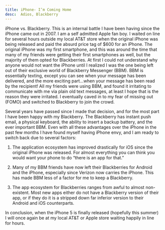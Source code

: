 ```yaml
---
title: iPhone- I’m Coming Home
desc:  Adios, Blackberry 
---
```


iPhone vs. Blackberry.  This is an internal battle I have been having since the iPhone came out in 2007.  I am a self admitted Apple fan boy.  I waited on line for several hours outside my local AT&T store when the original iPhone was being released and paid the absurd price tag of $600 for an iPhone.  The original iPhone was my first smartphone, and this was around the time that many of my friends were getting their first smartphones as well, but the majority of them opted for Blackberries.  At first I could not understand why anyone would not want the iPhone until I realized I was the one being left out of their exclusive world of Blackberry Messenger (BBM).  BBM is essentially texting, except you can see when your message has been delivered, and the more exciting part…when your message has been read by the recipient!  All my friends were using BBM, and found it irritating to communicate with me via plain old text messages, at least I hope that is the reason they were irritated.  I eventually caved in to my fear of missing out (FOMO) and switched to Blackberry to join the crowd.  

Several years have passed since I made that decision, and for the most part I have been happy with my Blackberry.  The Blackberry has instant push email, a physical keyboard, the ability to insert a backup battery, and the ever important BBM.  Even with all these advantages over the iPhone in the past few months I have found myself having iPhone envy, and I am ready to switch back due to several factors:

1) The application ecosystem has improved drastically for iOS since the original iPhone was released.  For almost everything you can think you would want your phone to do “there is an app for that.”

2) Many of my BBM friends have now left their Blackberries for Android and the iPhone, especially since Verizon now carries the iPhone.  This has made BBM less of a factor for me to keep a Blackberry.

3) The app ecosystem for Blackberries ranges from awful to almost non-existent.  Most new apps either do not have a Blackberry version of their app, or if they do it is a stripped down far inferior version to their Android and iOS counterparts.

In conclusion, when the iPhone 5 is finally released (hopefully this summer) I will once again be at my local AT&T or Apple store waiting happily in line for hours.



